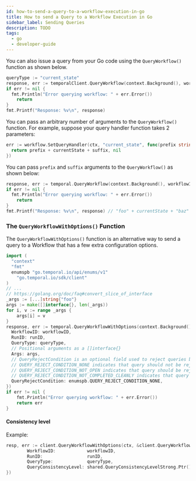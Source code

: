```yaml
---
id: how-to-send-a-query-to-a-workflow-execution-in-go
title: How to send a Query to a Workflow Execution in Go
sidebar_label: Sending Queries
description: TODO
tags:
  - go
  - developer-guide
---
```


You can also issue a query from your Go code using the `QueryWorkflow()` function as shown below.

```go
queryType := "current_state"
response, err := temporalClient.QueryWorkflow(context.Background(), workflowID, runID, queryType)
if err != nil {
  fmt.Println("Error querying workflow: " + err.Error())
	return
}
fmt.Printf("Response: %v\n", response)
```

You can pass an arbitrary number of arguments to the `QueryWorkflow()` function.
For example, suppose your query handler function takes 2 parameters:

```go
err := workflow.SetQueryHandler(ctx, "current_state", func(prefix string, suffix string) (string, error) {
  return prefix + currentState + suffix, nil
})
```

You can pass `prefix` and `suffix` arguments to the `QueryWorkflow()` as shown below:

```go
response, err := temporal.QueryWorkflow(context.Background(), workflowID, runID, queryType, "foo", "baz")
if err != nil {
  fmt.Println("Error querying workflow: " + err.Error())
	return
}
fmt.Printf("Response: %v\n", response) // "foo" + currentState + "baz"
```

### The `QueryWorkflowWithOptions()` Function

The `QueryWorkflowWithOptions()` function is an alternative way to send a query to a Workflow that has a few extra configuration options.

```go
import (
  "context"
  "fmt"
  enumspb "go.temporal.io/api/enums/v1"
	"go.temporal.io/sdk/client"
)
// ...
// https://golang.org/doc/faq#convert_slice_of_interface
_args := [...]string{"foo"}
args := make([]interface{}, len(_args))
for i, v := range _args {
	args[i] = v
}
response, err := temporal.QueryWorkflowWithOptions(context.Background(), &client.QueryWorkflowWithOptionsRequest{
  WorkflowID: workflowID,
  RunID: runID,
  QueryType: queryType,
  // Positional arguments as a []interface{}
  Args: args,
  // QueryRejectCondition is an optional field used to reject queries based on workflow state.
  // QUERY_REJECT_CONDITION_NONE indicates that query should not be rejected.
  // QUERY_REJECT_CONDITION_NOT_OPEN indicates that query should be rejected if workflow is not open.
  // QUERY_REJECT_CONDITION_NOT_COMPLETED_CLEANLY indicates that query should be rejected if workflow did not complete cleanly (e.g. terminated, canceled timeout etc...).
  QueryRejectCondition: enumspb.QUERY_REJECT_CONDITION_NONE,
})
if err != nil {
	fmt.Println("Error querying workflow: " + err.Error())
	return err
}
```
#### Consistency level

Example:

```go
resp, err := client.QueryWorkflowWithOptions(ctx, &client.QueryWorkflowWithOptionsRequest{
        WorkflowID:            workflowID,
        RunID:                 runID,
        QueryType:             queryType,
        QueryConsistencyLevel: shared.QueryConsistencyLevelStrong.Ptr(),
})
